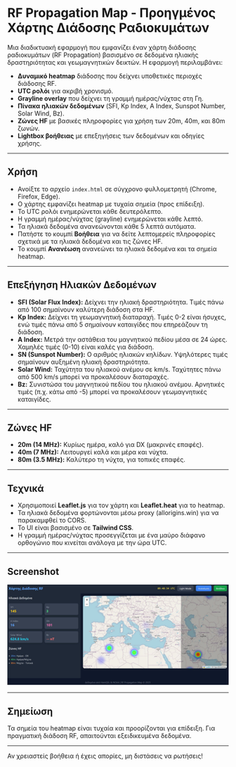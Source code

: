 # RF Propagation Map - Προηγμένος Χάρτης Διάδοσης Ραδιοκυμάτων
Μια διαδικτυακή εφαρμογή που εμφανίζει έναν χάρτη διάδοσης ραδιοκυμάτων (RF Propagation) βασισμένο σε δεδομένα ηλιακής δραστηριότητας και γεωμαγνητικών δεικτών. Η εφαρμογή περιλαμβάνει:

- **Δυναμικό heatmap** διάδοσης που δείχνει υποθετικές περιοχές διάδοσης RF.
- **UTC ρολόι** για ακριβή χρονισμό.
- **Grayline overlay** που δείχνει τη γραμμή ημέρας/νύχτας στη Γη.
- **Πίνακα ηλιακών δεδομένων** (SFI, Kp Index, A Index, Sunspot Number, Solar Wind, Bz).
- **Ζώνες HF** με βασικές πληροφορίες για χρήση των 20m, 40m, και 80m ζωνών.
- **Lightbox βοήθειας** με επεξηγήσεις των δεδομένων και οδηγίες χρήσης.

---

## Χρήση

- Ανοίξτε το αρχείο `index.html` σε σύγχρονο φυλλομετρητή (Chrome, Firefox, Edge).
- Ο χάρτης εμφανίζει heatmap με τυχαία σημεία (προς επίδειξη).
- Το UTC ρολόι ενημερώνεται κάθε δευτερόλεπτο.
- Η γραμμή ημέρας/νύχτας (grayline) ενημερώνεται κάθε λεπτό.
- Τα ηλιακά δεδομένα ανανεώνονται κάθε 5 λεπτά αυτόματα.
- Πατήστε το κουμπί **Βοήθεια** για να δείτε λεπτομερείς πληροφορίες σχετικά με τα ηλιακά δεδομένα και τις ζώνες HF.
- Το κουμπί **Ανανέωση** ανανεώνει τα ηλιακά δεδομένα και τα σημεία heatmap.

---

## Επεξήγηση Ηλιακών Δεδομένων

- **SFI (Solar Flux Index):** Δείχνει την ηλιακή δραστηριότητα. Τιμές πάνω από 100 σημαίνουν καλύτερη διάδοση στα HF.
- **Kp Index:** Δείχνει τη γεωμαγνητική διαταραχή. Τιμές 0-2 είναι ήσυχες, ενώ τιμές πάνω από 5 σημαίνουν καταιγίδες που επηρεάζουν τη διάδοση.
- **A Index:** Μετρά την αστάθεια του μαγνητικού πεδίου μέσα σε 24 ώρες. Χαμηλές τιμές (0-10) είναι καλές για διάδοση.
- **SN (Sunspot Number):** Ο αριθμός ηλιακών κηλίδων. Υψηλότερες τιμές σημαίνουν αυξημένη ηλιακή δραστηριότητα.
- **Solar Wind:** Ταχύτητα του ηλιακού ανέμου σε km/s. Ταχύτητες πάνω από 500 km/s μπορεί να προκαλέσουν διαταραχές.
- **Bz:** Συνιστώσα του μαγνητικού πεδίου του ηλιακού ανέμου. Αρνητικές τιμές (π.χ. κάτω από -5) μπορεί να προκαλέσουν γεωμαγνητικές καταιγίδες.

---

## Ζώνες HF

- **20m (14 MHz):** Κυρίως ημέρα, καλό για DX (μακρινές επαφές).
- **40m (7 MHz):** Λειτουργεί καλά και μέρα και νύχτα.
- **80m (3.5 MHz):** Καλύτερο τη νύχτα, για τοπικές επαφές.

---

## Τεχνικά

- Χρησιμοποιεί **Leaflet.js** για τον χάρτη και **Leaflet.heat** για το heatmap.
- Τα ηλιακά δεδομένα φορτώνονται μέσω proxy (allorigins.win) για να παρακαμφθεί το CORS.
- Το UI είναι βασισμένο σε **Tailwind CSS**.
- Η γραμμή ημέρας/νύχτας προσεγγίζεται με ένα μαύρο διάφανο ορθογώνιο που κινείται ανάλογα με την ώρα UTC.

---

## Screenshot

![App Screenshot](screenshot/screen.jpg)

---

## Σημείωση

Τα σημεία του heatmap είναι τυχαία και προορίζονται για επίδειξη. Για πραγματική διάδοση RF, απαιτούνται εξειδικευμένα δεδομένα.

---

Αν χρειαστείς βοήθεια ή έχεις απορίες, μη διστάσεις να ρωτήσεις!

